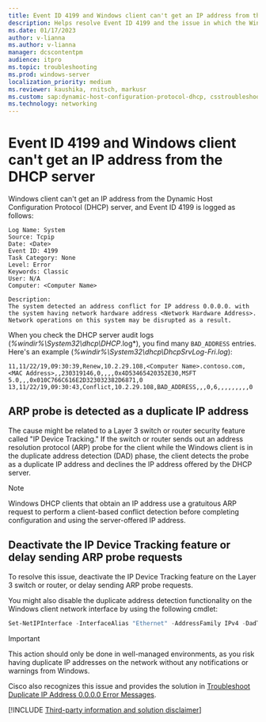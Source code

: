 ```yaml
---
title: Event ID 4199 and Windows client can't get an IP address from the DHCP server
description: Helps resolve Event ID 4199 and the issue in which the Windows client can't get an IP address from the DHCP server.
ms.date: 01/17/2023
author: v-lianna
ms.author: v-lianna
manager: dcscontentpm
audience: itpro
ms.topic: troubleshooting
ms.prod: windows-server
localization_priority: medium
ms.reviewer: kaushika, rnitsch, markusr
ms.custom: sap:dynamic-host-configuration-protocol-dhcp, csstroubleshoot
ms.technology: networking
---
```

# Event ID 4199 and Windows client can't get an IP address from the DHCP server

Windows client can't get an IP address from the Dynamic Host Configuration Protocol (DHCP) server, and Event ID 4199 is logged as follows:

```output
Log Name: System  
Source: Tcpip  
Date: <Date>  
Event ID: 4199  
Task Category: None  
Level: Error  
Keywords: Classic  
User: N/A  
Computer: <Computer Name>  

Description:  
The system detected an address conflict for IP address 0.0.0.0. with the system having network hardware address <Network Hardware Address>. Network operations on this system may be disrupted as a result.  
```

When you check the DHCP server audit logs (*%windir%\\System32\\dhcp\\DHCP*.log*), you find many `BAD_ADDRESS` entries. Here's an example (*%windir%\\System32\\dhcp\\DhcpSrvLog-Fri.log*):

```output
11,11/22/19,09:30:39,Renew,10.2.29.108,<Computer Name>.contoso.com,<MAC Address>,,230319146,0,,,,0x4D53465420352E30,MSFT 5.0,,,0x010C766C616E2D323032382D6871,0   
13,11/22/19,09:30:43,Conflict,10.2.29.108,BAD_ADDRESS,,,0,6,,,,,,,,,0  
```

## ARP probe is detected as a duplicate IP address

The cause might be related to a Layer 3 switch or router security feature called "IP Device Tracking." If the switch or router sends out an address resolution protocol (ARP) probe for the client while the Windows client is in the duplicate address detection (DAD) phase, the client detects the probe as a duplicate IP address and declines the IP address offered by the DHCP server.

> [!NOTE]
> Windows DHCP clients that obtain an IP address use a gratuitous ARP request to perform a client-based conflict detection before completing configuration and using the server-offered IP address.  

## Deactivate the IP Device Tracking feature or delay sending ARP probe requests

To resolve this issue, deactivate the IP Device Tracking feature on the Layer 3 switch or router, or delay sending ARP probe requests.  

You might also disable the duplicate address detection functionality on the Windows client network interface by using the following cmdlet:

```powershell
Set-NetIPInterface -InterfaceAlias "Ethernet" -AddressFamily IPv4 -DadTransmits 0 
```

> [!IMPORTANT]
> This action should only be done in well-managed environments, as you risk having duplicate IP addresses on the network without any notifications or warnings from Windows.

Cisco also recognizes this issue and provides the solution in [Troubleshoot Duplicate IP Address 0.0.0.0 Error Messages](https://www.cisco.com/c/en/us/support/docs/ios-nx-os-software/8021x/116529-problemsolution-product-00.html).

[!INCLUDE [Third-party information and solution disclaimer](../../includes/third-party-information-solution-disclaimer.md)]
